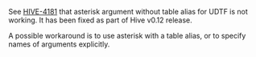 <!--
  Licensed to the Apache Software Foundation (ASF) under one
  or more contributor license agreements.  See the NOTICE file
  distributed with this work for additional information
  regarding copyright ownership.  The ASF licenses this file
  to you under the Apache License, Version 2.0 (the
  "License"); you may not use this file except in compliance
  with the License.  You may obtain a copy of the License at

    http://www.apache.org/licenses/LICENSE-2.0

  Unless required by applicable law or agreed to in writing,
  software distributed under the License is distributed on an
  "AS IS" BASIS, WITHOUT WARRANTIES OR CONDITIONS OF ANY
  KIND, either express or implied.  See the License for the
  specific language governing permissions and limitations
  under the License.
-->
        
See [HIVE-4181](https://issues.apache.org/jira/browse/HIVE-4181) that asterisk argument without table alias for UDTF is not working. It has been fixed as part of Hive v0.12 release.

A possible workaround is to use asterisk with a table alias, or to specify names of arguments explicitly.
